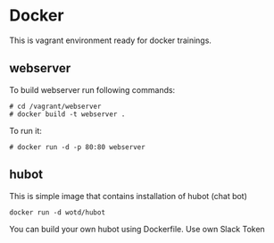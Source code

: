 # Docker
This is vagrant environment ready for docker trainings.

## webserver
To build webserver run following commands:

```
# cd /vagrant/webserver
# docker build -t webserver .
```


To run it:
```
# docker run -d -p 80:80 webserver
```

## hubot
This is simple image that contains installation of hubot (chat bot)

```
docker run -d wotd/hubot 
```

You can build your own hubot using Dockerfile. Use own Slack Token
